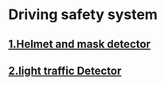 # Driving safety system
## [1.Helmet and mask detector](https://github.com/tonhathuy/Driving-safety-system/tree/master/Final-Congra)
## [2.light traffic Detector](https://github.com/tonhathuy/Driving-safety-system/tree/master/simulation_in_GTA5/light_traffic_classification)